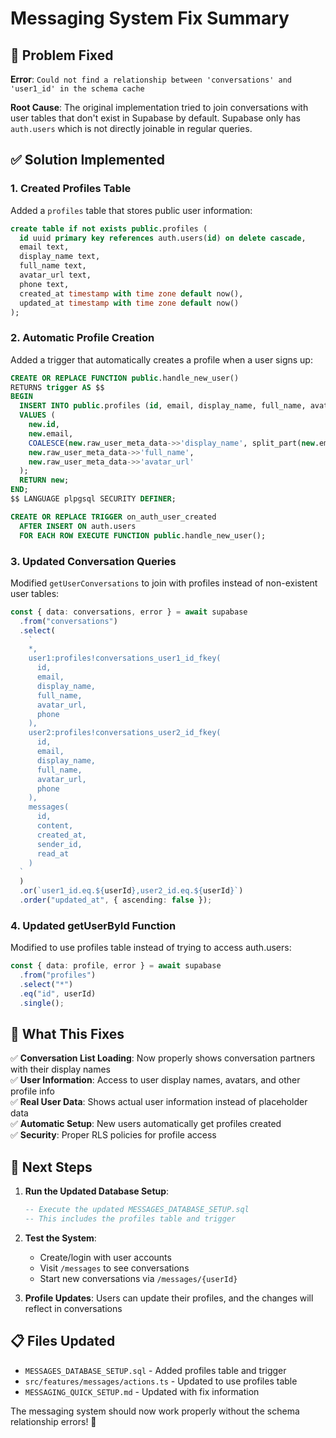 # Messaging System Fix Summary

## 🔧 Problem Fixed

**Error**: `Could not find a relationship between 'conversations' and 'user1_id' in the schema cache`

**Root Cause**: The original implementation tried to join conversations with user tables that don't exist in Supabase by default. Supabase only has `auth.users` which is not directly joinable in regular queries.

## ✅ Solution Implemented

### 1. Created Profiles Table

Added a `profiles` table that stores public user information:

```sql
create table if not exists public.profiles (
  id uuid primary key references auth.users(id) on delete cascade,
  email text,
  display_name text,
  full_name text,
  avatar_url text,
  phone text,
  created_at timestamp with time zone default now(),
  updated_at timestamp with time zone default now()
);
```

### 2. Automatic Profile Creation

Added a trigger that automatically creates a profile when a user signs up:

```sql
CREATE OR REPLACE FUNCTION public.handle_new_user()
RETURNS trigger AS $$
BEGIN
  INSERT INTO public.profiles (id, email, display_name, full_name, avatar_url)
  VALUES (
    new.id,
    new.email,
    COALESCE(new.raw_user_meta_data->>'display_name', split_part(new.email, '@', 1)),
    new.raw_user_meta_data->>'full_name',
    new.raw_user_meta_data->>'avatar_url'
  );
  RETURN new;
END;
$$ LANGUAGE plpgsql SECURITY DEFINER;

CREATE OR REPLACE TRIGGER on_auth_user_created
  AFTER INSERT ON auth.users
  FOR EACH ROW EXECUTE FUNCTION public.handle_new_user();
```

### 3. Updated Conversation Queries

Modified `getUserConversations` to join with profiles instead of non-existent user tables:

```typescript
const { data: conversations, error } = await supabase
  .from("conversations")
  .select(
    `
    *,
    user1:profiles!conversations_user1_id_fkey(
      id,
      email,
      display_name,
      full_name,
      avatar_url,
      phone
    ),
    user2:profiles!conversations_user2_id_fkey(
      id,
      email,
      display_name,
      full_name,
      avatar_url,
      phone
    ),
    messages(
      id,
      content,
      created_at,
      sender_id,
      read_at
    )
  `
  )
  .or(`user1_id.eq.${userId},user2_id.eq.${userId}`)
  .order("updated_at", { ascending: false });
```

### 4. Updated getUserById Function

Modified to use profiles table instead of trying to access auth.users:

```typescript
const { data: profile, error } = await supabase
  .from("profiles")
  .select("*")
  .eq("id", userId)
  .single();
```

## 🎯 What This Fixes

✅ **Conversation List Loading**: Now properly shows conversation partners with their display names  
✅ **User Information**: Access to user display names, avatars, and other profile info  
✅ **Real User Data**: Shows actual user information instead of placeholder data  
✅ **Automatic Setup**: New users automatically get profiles created  
✅ **Security**: Proper RLS policies for profile access

## 🚀 Next Steps

1. **Run the Updated Database Setup**:

   ```sql
   -- Execute the updated MESSAGES_DATABASE_SETUP.sql
   -- This includes the profiles table and trigger
   ```

2. **Test the System**:

   - Create/login with user accounts
   - Visit `/messages` to see conversations
   - Start new conversations via `/messages/{userId}`

3. **Profile Updates**: Users can update their profiles, and the changes will reflect in conversations

## 📋 Files Updated

- `MESSAGES_DATABASE_SETUP.sql` - Added profiles table and trigger
- `src/features/messages/actions.ts` - Updated to use profiles table
- `MESSAGING_QUICK_SETUP.md` - Updated with fix information

The messaging system should now work properly without the schema relationship errors! 🎉
